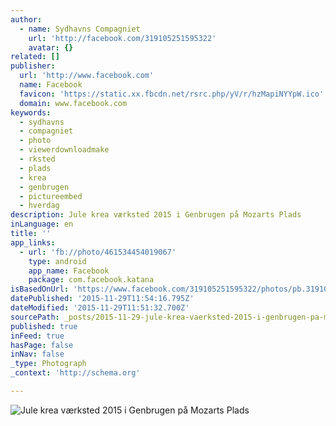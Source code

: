 ```yaml
---
author:
  - name: Sydhavns Compagniet
    url: 'http://facebook.com/319105251595322'
    avatar: {}
related: []
publisher:
  url: 'http://www.facebook.com'
  name: Facebook
  favicon: 'https://static.xx.fbcdn.net/rsrc.php/yV/r/hzMapiNYYpW.ico'
  domain: www.facebook.com
keywords:
  - sydhavns
  - compagniet
  - photo
  - viewerdownloadmake
  - rksted
  - plads
  - krea
  - genbrugen
  - pictureembed
  - hverdag
description: Jule krea værksted 2015 i Genbrugen på Mozarts Plads
inLanguage: en
title: ''
app_links:
  - url: 'fb://photo/461534454019067'
    type: android
    app_name: Facebook
    package: com.facebook.katana
isBasedOnUrl: 'https://www.facebook.com/319105251595322/photos/pb.319105251595322.-2207520000.1448797836./461534454019067/?type=3&src=https%3A%2F%2Fscontent-arn2-1.xx.fbcdn.net%2Fhphotos-xpa1%2Ft31.0-8%2F12247792_461534454019067_5758458622026113969_o.jpg&smallsrc=https%3A%2F%2Fscontent-arn2-1.xx.fbcdn.net%2Fhphotos-xpa1%2Fv%2Ft1.0-9%2F12243435_461534454019067_5758458622026113969_n.jpg%3Foh%3D1e3eaf999eab36d25ba476243a88feb0%26oe%3D56AD3F61&size=2048%2C1360&fbid=461534454019067'
datePublished: '2015-11-29T11:54:16.795Z'
dateModified: '2015-11-29T11:51:32.700Z'
sourcePath: _posts/2015-11-29-jule-krea-vaerksted-2015-i-genbrugen-pa-mozarts-plads.md
published: true
inFeed: true
hasPage: false
inNav: false
_type: Photograph
_context: 'http://schema.org'

---
```

![Jule krea værksted 2015 i Genbrugen på Mozarts Plads](https://scontent.xx.fbcdn.net/hphotos-xpa1/t31.0-8/s720x720/12247792_461534454019067_5758458622026113969_o.jpg)